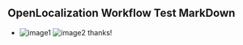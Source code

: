 ## OpenLocalization Workflow Test MarkDown
* ![image1](.\373f3758-a65d-48f4-b48c-9a84c004ef77.png)   ![image2](.\1c05f62d-3a8b-4fb7-a33d-6b94be88534d.png) 
thanks!